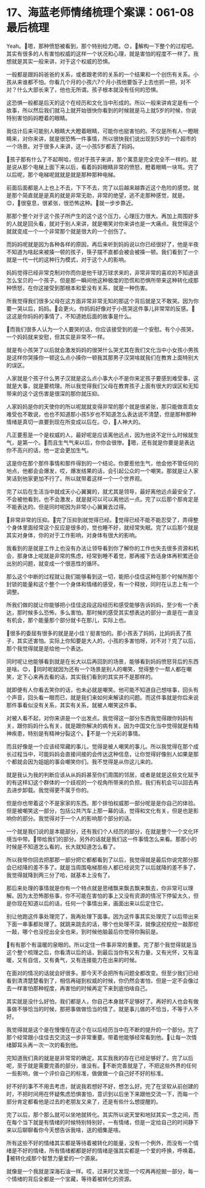 # 17、海蓝老师情绪梳理个案课：061-08 最后梳理

Yeah。🎼嗯，那种愤怒被看到，那个特别给力嗯。😊，🎼解构一下整个的过程吧。其实有很多的人有害怕权威的这样一个状况和心理，就是害怕的程度不一样了。我想就是其实一般来讲，对于这个权威的恐惧。

一般都是跟妈妈爸爸的关系，或者跟老师的关系的一个结果和一个创伤有关系。小孩从来谁都不怕。你看几个月的小孩六7个月小孩他要饭子上去也抓一把，对不对？什么大部长来了，他也无所谓。孩子根本就没有任何的恐惧。

这恐惧一般都是后天的这个在经历和文化当中形成的。所以一般来讲肯定是有一个故事，所以然后我们就马上就开始很快你看到的时候就是马上就5岁的时候，你说特别害怕妈妈瞪着的眼睛。

我估计后来可能别人眼睛大大瞪着眼睛，可能你也挺害怕的。不仅是所有人一瞪眼睛来，对你来讲，就是很恐怖一件事情，所以很快我们说出现到5岁的一个超市的一个场景。对于很多人来讲，这一小孩5岁都丢了妈妈。

🎼孩子那有什么了不起啊哈，但对于孩子来讲，那个寓意是完全完全不一样的。就是说从那个电梯上面下来以后，看着妈妈眼睛非常的愤怒，瞪着眼睛一块骂。完了以后呢，那个电梯呢就就是就是那种那种电梯。

前面后面都是人上也上不去，下下不去，完了以后越来越靠近这个危险的感觉。就是那个简直就是是真的就是非常无助，非常的绝望，逃不走那种感觉，就是。😊，🎼很窒息，很紧张，很恐怖这种。🎼就一步步靠近。

那那个整个对于这个孩子所产生的这个这个压力，心理压力很大。再加上周围好多的人就是回头看，就对于别人来讲，就是嘲笑对你来讲也是一大痛点。我觉得这个就就变成一个一个非常那个就是很大的一个创伤了。

而妈妈呢就是因为各种各样的原因，再后来听到妈妈说以你已经很好了，他是半夜不知道为啥起来被揍一顿的孩子，筷子摆不直都会被会被揍一顿。我们看到了一个就是一代一代的这种行为模式，对于这个人的影响。

妈妈觉得已经非常克制对你而你是他千球万球求来的，非常非常的喜欢的不知道该怎么宝贝的一个孩子。但是那一瞬间他这种极度的恐慌和恐惧所带来这种转化成那种愤怒，在你这接受到那根本和爱没有关系，就是一种伤害。

所我觉得我们很多父母在这方面非常非常无知的那这个背后就是又不敢哭。因为你要一哭以后，妈妈。🎼会更火。你妈妈好像对于小孩哭这件事儿非常常的反感。🎼这这是你妈妈的事情了，不知道她后面的故事是什么。

🎼而我们很多人认为一个人要哭的话，你应该接受到的是一个安慰。有个小孩哭，一个妈妈就来安慰，但其实是非常不一样。

就是有小孩哭了以后就会激发妈妈的很哭什么哭尤其在我们文化当中小女孩小男孩是这样你哭揍你一顿这么点小揍你一顿我其那男子汉哭啥就我们在教育上面特别大的误区。

人家就是个孩子什么男子汉就是这么点小事大小不是你来定孩子要感到难受事，这就是大事，就是要梳理。所以我觉得我们父母在教育孩子上面有很大的误区和无知带来的这个这伤害是很深的那你就压抑。

人家妈妈是你的天使你的所以呢就就变得非常的那个就是很紧张，那只能做乖乖女难受也不敢说，也也不知道那小孩5岁也不知道怎么表达说不清楚，但是那种那种情绪是真切一直要到现在所变成以后在。😊，🎼人神大的。

凡正要惹是一个是权威的人，最好呢是应该离他远点，因为他说不定什么时候就生气，是第一个。🎼而且生气气来以后，你你会很惨。🎼嗯，还有就是你要是是表达你不高兴的话，他一定会更加生气。

这是你在那个那件事情和那件得到的一个结论。你要惹他生气，他会他不管任何的地点，他都会会爆发，哎，爆发结果的话，会引起公众的一个嘲笑。那就是让人家笑话到他家更加不行了。所以就带着这样一个一个世界观。

完了以后在生活当中就成天小心翼翼的，就尤其是领导，最好离他远点最安全了，不会被他看到，也不会激发，就是就可以可以离他远一点。完了以后那个那肯定是不能表达的。但是同时呢因为非常小心翼翼去过得。

🎼非常非常的压抑。🎼完了压抑到就觉得已经。🎼觉得已经不能不能忍受了，弄得整个身体里面经常这个反应是很多的，觉也睡不好，就经常失眠。完了以后那个就是其实对身体，你的对于工作影响，对身体有很大的影响。

我看到的是就是工作上也没有办法让领导看到你了解你的工作也失去很多资源和机会，那身体上呢就是非常的焦虑，经常到睡不着觉，那再接下去话身体再积累还会出别的问题，就变成一个很恶性的循环。

那么这个中断的过程就让我们能够看到这一切，能把小佳佳这种在那个时候所那个封锁的能量和这个整个一个身体和情绪的感受，有一个释放，同时在认志上有一个调整。

所我们做的就让你能够把小佳佳这段这段经历和感受能够告诉妈妈，至少有一个表达，那时候多么恐怖，多么害怕。那时候的感受其实想表达的部分一直是在一直没有机会，那个能量那个部分就卡在那儿，实际上也。

🎼很多的委屈有很多的就是是小佳丫挺害怕的。那小孩丢了妈妈，比妈妈丢了孩子，其实还害怕。实际上你知要是大人的，小孩的多害怕呀，对不对？完了以后，那个我觉得就是是给他一个表达。

同时呢让他能够看到就是在长大以后再回到的场景，能够看到妈妈愤怒背后的东西是啥。😊，🎼同时呢就因为还有一个场景是别人的嘲笑，觉得整个一帮人都在嘲笑，定下心来再去看的话，其实我们看到的其实并不是那样的。

就即便有人你看去笑你的话，也未必就是嘲笑。他可能不知道自己想啥事，回头有个声音，回头看一眼而已，就是我们来如何来解读的问题。而这件事就是你后来说那件事看似没有关系，其实有关系，就被人嘲笑这件事。

对被人看不起，对你来讲是一个出发点。我觉得这一部分东西我觉得跟你妈妈有关，跟你妈妈什么有关，就是跟你解决的病有关。因为中国文化当中觉得就是有精神疾患，特别是有精神分裂这个。🎼不是一个光彩的事情。

而且好像是一个应该经常藏的事儿，觉得是被人嘲笑的事儿。所以我觉得在那个成长过程当中，可能妈妈会直接间接的会传达这种信息，让你觉得好像别人如果是那个都就会因为姐姐的事会嘲笑你们。我不觉得是从你这儿来的。

就是我认为我的判断应该从从妈妈甚至你们周围的邻居，或者是就是这些文化赋予的有这样幻这个群体的一个歧视的一个视角所带来的负担。我们有机会可以回去再去进步卸载。我觉得更不属于你的。

但是你也带着这个不是家家的东西。那个排怕权威那一部分呢是是你自己的体验。但是被嘲笑这一部分，包括公共汽车上那一幕的话，觉得和文化有关，但是也是影响你的部分。我觉得对于一个人的影响那个部分的话。

一个就是我们说的是本能部分，还有我们个人经历的部分，在就是整个一个文化环境当中带。🎼带给我们的部分。另外的话就是我们这一件事情怎么来看。那那小的时候是不知道怎么看的，长大就知道怎么看了。

所以我带你回去把那那一部分把它都都看到了以后，我觉得就是最后你说完那分那会已经降的差不多了。就是当周围电梯那些人都已经说完了以后就降的差不多了，我觉得就降到两三分了哈，就基本上没有了。

那后来处理的事情就是你有一个特点就是思绪飘来飘去飘来飘去，你非常可以理解。因为太恐怖那些事，你不可能在害怕的事上又没有资源的情况下停留太久，但是你现在知道以后的话，任何一个事情出来，画面出来以后定住它。

别让他跑这件事处理完了，我再处理下面事。因为这件事其实处理完了以后带出来下面一串事都处理了。就跳来跳去的话，哪个也处理不深，就像这挖挖挖一敲那挖一敲，哪个也没挖出全全也来，到时候他脑最后你觉得你胸前是。

🎼有有那个有温暖的泉眼的。所以定住一件事非常的重要。完了那个我觉得就是当这个整个梳理之后，你看清以后的话，到最后当你有又有力量，又有光怀，又有温暖，又有自信，又有勇气，又有连接能力在出来的时候。

在面对的情况的话就会好很多。那今天不会把所有问题全都改变。但至少我们已经看到清清楚楚看到了，相信再碰到权威的时候，你仍然会害怕，但是一定不会像过去一样害怕那种程度，再害怕的时候再定下来到底怕啥自己。

其实就是没什么好怕，我们都是人，你自己本身就不足够好了。再好的人也会有做事做不够恰当的时候，那把事做做恰当的情了。就是事儿做的不恰当，不等于人不好。

我觉得就是这个是在慢慢在在这个在以后经历当中在不断的提升的一个部分。完了那个经常跟小佳佳去交流这一步非常重要。带着他能够经常看到他。🎼让每一次情绪脚耳头再一次一次的看到他。

完知道我们真的就是是非常常的确定。其实我我的存在已经足够好了。完了以后呢，至于就是需要完善的部分，谁没有。🎼不断完善就是了，不把这些外界的任何一些影响，做一个评价自己的标准，做做做一个自己好不好的标准。

好不好的事不不用去考虑，就说我若想好不好，想怎么好。完了在坚软从前创建的时，不把时间用在怀疑焦虑恐惧害怕，意识到以后坐下来跟他交流一下，而每一个部分肯定都看他是过去的老朋友又来了，还是有些什么想提醒的。

完了以后，那个那么就可以坐地就转化。其实所以说天堂和地狱其实一念之间，而在每个当下就是有情绪的时候特别特别好，一有情绪，但是一定给自己的时间静下来以后聊聊看你今天想告诉我啥，送的细集是啥。

所有这些不好的情绪其实都是等待着被转化的能量，没有一个例外，而没有一个情绪是不好的情绪，所有情绪都都是好的情绪是强其实都是一个爱的呼换，呼唤着。🎼被转化成那个智慧力量爱的一个源泉。

就像是一个我就是深海石油一样。哎，过来时又发现一个哎再再挖掘一部分，每一个情绪的背后全都是一个宝藏，等待着被转化的资源。

